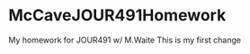 
McCaveJOUR491Homework
=====================

My homework for JOUR491 w/ M.Waite
This is my first change


